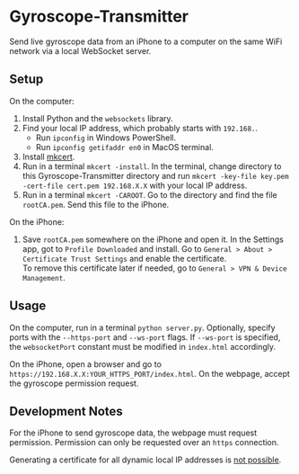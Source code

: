 # Gyroscope-Transmitter
Send live gyroscope data from an iPhone to a computer on the same WiFi network via a local WebSocket server.

## Setup
On the computer:
1. Install Python and the `websockets` library.
1. Find your local IP address, which probably starts with `192.168.`.
   * Run `ipconfig` in Windows PowerShell.
   * Run `ipconfig getifaddr en0` in MacOS terminal.
1. Install [mkcert](https://github.com/FiloSottile/mkcert).
1. Run in a terminal `mkcert -install`. In the terminal, change directory to this Gyroscope-Transmitter directory and run `mkcert -key-file key.pem -cert-file cert.pem 192.168.X.X` with your local IP address.
1. Run in a terminal `mkcert -CAROOT`. Go to the directory and find the file `rootCA.pem`. Send this file to the iPhone.

On the iPhone:
1. Save `rootCA.pem` somewhere on the iPhone and open it. In the Settings app, got to `Profile Downloaded` and install. Go to `General > About > Certificate Trust Settings` and enable the certificate.\
   To remove this certificate later if needed, go to `General > VPN & Device Management`.

## Usage
On the computer, run in a terminal `python server.py`. Optionally, specify ports with the `--https-port` and `--ws-port` flags. If `--ws-port` is specified, the `websocketPort` constant must be modified in `index.html` accordingly.

On the iPhone, open a browser and go to `https://192.168.X.X:YOUR_HTTPS_PORT/index.html`. On the webpage, accept the gyroscope permission request.

## Development Notes
For the iPhone to send gyroscope data, the webpage must request permission. Permission can only be requested over an `https` connection.

Generating a certificate for all dynamic local IP addresses is [not possible](https://github.com/FiloSottile/mkcert/discussions/434).
